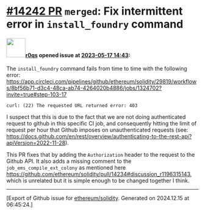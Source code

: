 # [\#14242 PR](https://github.com/ethereum/solidity/pull/14242) `merged`: Fix intermittent error in `install_foundry` command 

#### <img src="https://avatars.githubusercontent.com/u/457348?u=e02c93e6d98c1154952140a8d5af50d9d5ca59c9&v=4" width="50">[r0qs](https://github.com/r0qs) opened issue at [2023-05-17 14:43](https://github.com/ethereum/solidity/pull/14242):

The `install_foundry` command fails from time to time with the following error: https://app.circleci.com/pipelines/github/ethereum/solidity/29819/workflows/8bf56b71-d3c4-48ca-ab74-4264020b4886/jobs/1324702?invite=true#step-103-17

```
curl: (22) The requested URL returned error: 403
```

I suspect that this is due to the fact that we are not doing authenticated request to github in this specific CI job, and consequently hitting the limit of request per hour that Github imposes on unauthenticated requests (see: https://docs.github.com/en/rest/overview/authenticating-to-the-rest-api?apiVersion=2022-11-28).

This PR fixes that by adding the `Authorization` header to the request to the Github API. It also adds a missing comment to the `job_ems_compile_ext_colony` as mentioned here https://github.com/ethereum/solidity/pull/14234#discussion_r1196315143, which is unrelated but it is simple enough to be changed together I think.




-------------------------------------------------------------------------------



[Export of Github issue for [ethereum/solidity](https://github.com/ethereum/solidity). Generated on 2024.12.15 at 06:45:24.]

